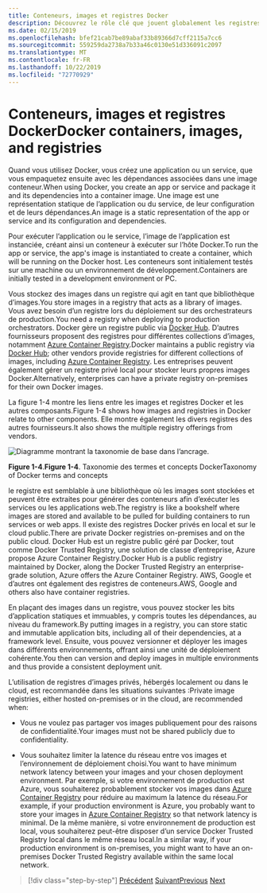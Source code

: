 ```yaml
---
title: Conteneurs, images et registres Docker
description: Découvrez le rôle clé que jouent globalement les registres dans la façon dont Docker déploie les applications.
ms.date: 02/15/2019
ms.openlocfilehash: bfef21cab7be89abaf33b89366d7cff2115a7cc6
ms.sourcegitcommit: 559259da2738a7b33a46c0130e51d336091c2097
ms.translationtype: MT
ms.contentlocale: fr-FR
ms.lasthandoff: 10/22/2019
ms.locfileid: "72770929"
---
```

# <a name="docker-containers-images-and-registries"></a><span data-ttu-id="71771-103">Conteneurs, images et registres Docker</span><span class="sxs-lookup"><span data-stu-id="71771-103">Docker containers, images, and registries</span></span>

<span data-ttu-id="71771-104">Quand vous utilisez Docker, vous créez une application ou un service, que vous empaquetez ensuite avec les dépendances associées dans une image conteneur.</span><span class="sxs-lookup"><span data-stu-id="71771-104">When using Docker, you create an app or service and package it and its dependencies into a container image.</span></span> <span data-ttu-id="71771-105">Une image est une représentation statique de l’application ou du service, de leur configuration et de leurs dépendances.</span><span class="sxs-lookup"><span data-stu-id="71771-105">An image is a static representation of the app or service and its configuration and dependencies.</span></span>

<span data-ttu-id="71771-106">Pour exécuter l’application ou le service, l’image de l’application est instanciée, créant ainsi un conteneur à exécuter sur l’hôte Docker.</span><span class="sxs-lookup"><span data-stu-id="71771-106">To run the app or service, the app's image is instantiated to create a container, which will be running on the Docker host.</span></span> <span data-ttu-id="71771-107">Les conteneurs sont initialement testés sur une machine ou un environnement de développement.</span><span class="sxs-lookup"><span data-stu-id="71771-107">Containers are initially tested in a development environment or PC.</span></span>

<span data-ttu-id="71771-108">Vous stockez des images dans un registre qui agit en tant que bibliothèque d’images.</span><span class="sxs-lookup"><span data-stu-id="71771-108">You store images in a registry that acts as a library of images.</span></span> <span data-ttu-id="71771-109">Vous avez besoin d’un registre lors du déploiement sur des orchestrateurs de production.</span><span class="sxs-lookup"><span data-stu-id="71771-109">You need a registry when deploying to production orchestrators.</span></span> <span data-ttu-id="71771-110">Docker gère un registre public via [Docker Hub](https://hub.docker.com/). D’autres fournisseurs proposent des registres pour différentes collections d’images, notamment [Azure Container Registry](https://azure.microsoft.com/services/container-registry/).</span><span class="sxs-lookup"><span data-stu-id="71771-110">Docker maintains a public registry via [Docker Hub](https://hub.docker.com/); other vendors provide registries for different collections of images, including [Azure Container Registry](https://azure.microsoft.com/services/container-registry/).</span></span> <span data-ttu-id="71771-111">Les entreprises peuvent également gérer un registre privé local pour stocker leurs propres images Docker.</span><span class="sxs-lookup"><span data-stu-id="71771-111">Alternatively, enterprises can have a private registry on-premises for their own Docker images.</span></span>

<span data-ttu-id="71771-112">La figure 1-4 montre les liens entre les images et registres Docker et les autres composants.</span><span class="sxs-lookup"><span data-stu-id="71771-112">Figure 1-4 shows how images and registries in Docker relate to other components.</span></span> <span data-ttu-id="71771-113">Elle montre également les divers registres des autres fournisseurs.</span><span class="sxs-lookup"><span data-stu-id="71771-113">It also shows the multiple registry offerings from vendors.</span></span>

![Diagramme montrant la taxonomie de base dans l’ancrage.](./media/docker-containers-images-and-registries/taxonomy-docker-terms-concepts.png)

<span data-ttu-id="71771-115">**Figure 1-4**.</span><span class="sxs-lookup"><span data-stu-id="71771-115">**Figure 1-4**.</span></span> <span data-ttu-id="71771-116">Taxonomie des termes et concepts Docker</span><span class="sxs-lookup"><span data-stu-id="71771-116">Taxonomy of Docker terms and concepts</span></span>

<span data-ttu-id="71771-117">le registre est semblable à une bibliothèque où les images sont stockées et peuvent être extraites pour générer des conteneurs afin d’exécuter les services ou les applications web.</span><span class="sxs-lookup"><span data-stu-id="71771-117">The registry is like a bookshelf where images are stored and available to be pulled for building containers to run services or web apps.</span></span> <span data-ttu-id="71771-118">Il existe des registres Docker privés en local et sur le cloud public.</span><span class="sxs-lookup"><span data-stu-id="71771-118">There are private Docker registries on-premises and on the public cloud.</span></span> <span data-ttu-id="71771-119">Docker Hub est un registre public géré par Docker, tout comme Docker Trusted Registry, une solution de classe d’entreprise, Azure propose Azure Container Registry.</span><span class="sxs-lookup"><span data-stu-id="71771-119">Docker Hub is a public registry maintained by Docker, along the Docker Trusted Registry an enterprise-grade solution, Azure offers the Azure Container Registry.</span></span> <span data-ttu-id="71771-120">AWS, Google et d’autres ont également des registres de conteneurs.</span><span class="sxs-lookup"><span data-stu-id="71771-120">AWS, Google and others also have container registries.</span></span>

<span data-ttu-id="71771-121">En plaçant des images dans un registre, vous pouvez stocker les bits d’application statiques et immuables, y compris toutes les dépendances, au niveau du framework.</span><span class="sxs-lookup"><span data-stu-id="71771-121">By putting images in a registry, you can store static and immutable application bits, including all of their dependencies, at a framework level.</span></span> <span data-ttu-id="71771-122">Ensuite, vous pouvez versionner et déployer les images dans différents environnements, offrant ainsi une unité de déploiement cohérente.</span><span class="sxs-lookup"><span data-stu-id="71771-122">You then can version and deploy images in multiple environments and thus provide a consistent deployment unit.</span></span>

<span data-ttu-id="71771-123">L’utilisation de registres d’images privés, hébergés localement ou dans le cloud, est recommandée dans les situations suivantes :</span><span class="sxs-lookup"><span data-stu-id="71771-123">Private image registries, either hosted on-premises or in the cloud, are recommended when:</span></span>

- <span data-ttu-id="71771-124">Vous ne voulez pas partager vos images publiquement pour des raisons de confidentialité.</span><span class="sxs-lookup"><span data-stu-id="71771-124">Your images must not be shared publicly due to confidentiality.</span></span>

- <span data-ttu-id="71771-125">Vous souhaitez limiter la latence du réseau entre vos images et l’environnement de déploiement choisi.</span><span class="sxs-lookup"><span data-stu-id="71771-125">You want to have minimum network latency between your images and your chosen deployment environment.</span></span> <span data-ttu-id="71771-126">Par exemple, si votre environnement de production est Azure, vous souhaiterez probablement stocker vos images dans [Azure Container Registry](https://azure.microsoft.com/services/container-registry/) pour réduire au maximum la latence du réseau.</span><span class="sxs-lookup"><span data-stu-id="71771-126">For example, if your production environment is Azure, you probably want to store your images in [Azure Container Registry](https://azure.microsoft.com/services/container-registry/) so that network latency is minimal.</span></span> <span data-ttu-id="71771-127">De la même manière, si votre environnement de production est local, vous souhaiterez peut-être disposer d’un service Docker Trusted Registry local dans le même réseau local.</span><span class="sxs-lookup"><span data-stu-id="71771-127">In a similar way, if your production environment is on-premises, you might want to have an on-premises Docker Trusted Registry available within the same local network.</span></span>

>[!div class="step-by-step"]
><span data-ttu-id="71771-128">[Précédent](docker-terminology.md)
>[Suivant](road-to-modern-applications-based-on-containers.md)</span><span class="sxs-lookup"><span data-stu-id="71771-128">[Previous](docker-terminology.md)
[Next](road-to-modern-applications-based-on-containers.md)</span></span>
